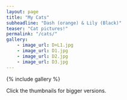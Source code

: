 ```yaml
---
layout: page
title: "My Cats"
subheadline: "Dash (orange) & Lily (Black)"
teaser: "Cat pictures!"
permalink: "/cats/"
gallery:
    - image_url: D+L1.jpg
    - image_url: D1.jpg
    - image_url: D2.jpg
    - image_url: D3.jpg
---
```


{% include gallery %}

Click the thumbnails for bigger versions.

